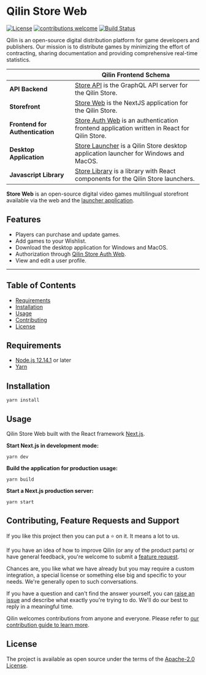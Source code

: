 # Qilin Store Web

[![License](https://img.shields.io/badge/License-Apache%202.0-blue.svg)](https://opensource.org/licenses/Apache-2.0)
[![contributions welcome](https://img.shields.io/badge/contributions-welcome-brightgreen.svg?style=flat)](https://github.com/qilin/store-web/issues)
[![Build Status](https://travis-ci.com/qilin/store-web.svg?branch=master)](https://travis-ci.com/qilin/store-web)

Qilin is an open-source digital distribution platform for game developers and publishers. Our mission is to distribute games by minimizing the effort of contracting, sharing documentation and providing comprehensive real-time statistics.

| |Qilin Frontend Schema|
|---|---|
|**API Backend**|[Store API](https://github.com/qilin/store-api) is the GraphQL API server for the Qilin Store.|
|**Storefront**|[Store Web](https://github.com/qilin/store-web) is the NextJS application for the Qilin Store.|
|**Frontend for Authentication**|[Store Auth Web](https://github.com/qilin/store-auth-web) is an authentication frontend application written in React for Qilin Store.|
|**Desktop Application**|[Store Launcher](https://github.com/qilin/store-launcher) is a Qilin Store desktop application launcher for Windows and MacOS.|
|**Javascript Library**|[Store Library](https://github.com/qilin/store-library) is a library with React components for the Qilin Store launchers.|

**Store Web** is an open-source digital video games multilingual storefront available via the web and the [launcher application](https://github.com/qilin/store-launcher).

## Features

- Players can purchase and update games.
- Add games to your Wishlist.
- Download the desktop application for Windows and MacOS.
- Authorization through [Qilin Store Auth Web](https://github.com/qilin/store-auth-web).
- View and edit a user profile.

---

## Table of Contents

- [Requirements](#requirements)
- [Installation](#installation)
- [Usage](#usage)
- [Contributing](#contributing)
- [License](#license)

## Requirements

- [Node.js 12.14.1](https://nodejs.org/en/) or later
- [Yarn](https://classic.yarnpkg.com/en/docs/install)

## Installation

```
yarn install
```

## Usage

Qilin Store Web built with the React framework [Next.js](https://nextjs.org/).

**Start Next.js in development mode:**

```
yarn dev
```

**Build the application for production usage:**

```
yarn build
```

**Start a Next.js production server:**

```
yarn start
```

## Contributing, Feature Requests and Support

If you like this project then you can put a ⭐ on it. It means a lot to us.

If you have an idea of how to improve Qilin (or any of the product parts) or have general feedback, you're welcome to submit a [feature request](../../issues/new?assignees=&labels=&template=feature_request.md&title=).

Chances are, you like what we have already but you may require a custom integration, a special license or something else big and specific to your needs. We're generally open to such conversations.

If you have a question and can't find the answer yourself, you can [raise an issue](../../issues/new?assignees=&labels=&template=support-request.md&title=I+have+a+question+about+%3Cthis+and+that%3E+%5BSupport%5D) and describe what exactly you're trying to do. We'll do our best to reply in a meaningful time.

Qilin welcomes contributions from anyone and everyone. Please refer to [our contribution guide to learn more](CONTRIBUTING.md).

## License

The project is available as open source under the terms of the [Apache-2.0 License](https://opensource.org/licenses/Apache-2.0).